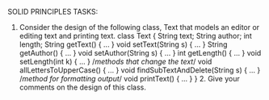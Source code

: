 SOLID PRINCIPLES TASKS: 
1. Consider the design of the following class, Text that models an editor or editing text and printing text. 
class Text { 
String text; String author; int length; 
String getText() { ... } void setText(String s) { ... } String getAuthor() { ... } void setAuthor(String s) { ... } int getLength() { ... } void setLength(int k) { ... } 
/*methods that change the text*/ void allLettersToUpperCase() { ... } void findSubTextAndDelete(String s) { ... } 
/*method for formatting output*/ void printText() { ... } } 2. Give your comments on the design of this class. 
